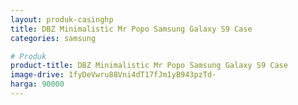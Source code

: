 ```yaml
---
layout: produk-casinghp
title: DBZ Minimalistic Mr Popo Samsung Galaxy S9 Case
categories: samsung

# Produk
product-title: DBZ Minimalistic Mr Popo Samsung Galaxy S9 Case
image-drive: 1fyDeVwru88Vni4dT17fJm1yB943pzTd-
harga: 90000
---
```

